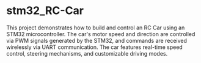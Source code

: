 # stm32_RC-Car
This project demonstrates how to build and control an RC Car using an STM32 microcontroller. The car's motor speed and direction are controlled via PWM signals generated by the STM32, and commands are received wirelessly via UART communication. The car features real-time speed control, steering mechanisms, and customizable driving modes.
